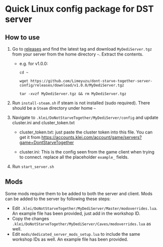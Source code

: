 # Quick Linux config package for DST server

## How to use

1. Go to [releases](https://github.com/Limeyuzu/dont-starve-together-server-config/releases) and find the latest tag and download `MyDediServer.tgz` from your server from the home directory `~`. Extract the contents.
    * e.g. for v1.0.0:
        ```
        cd ~

        wget https://github.com/Limeyuzu/dont-starve-together-server-config/releases/download/v1.0.0/MyDediServer.tgz

        tar -xvzf MyDediServer.tgz && rm MyDediServer.tgz
        ```

2. Run `install-steam.sh` if steam is not installed (sudo required). There should be a `Steam` directory under home `~`

3. Navigate to `.klei/DoNotStarveTogether/MyDediServer/config` and update cluster.ini and cluster_token.txt
    * cluster_token.txt: just paste the cluster token into this file. You can get it from https://accounts.klei.com/account/game/servers?game=DontStarveTogether

    * cluster.ini: This is the config seen from the game client when trying to connect. replace all the placeholder `example_` fields.

4. Run `start_server.sh`

## Mods

Some mods require them to be added to both the server and client. 
Mods can be added to the server by following these steps: 
* Edit `.klei/DoNotStarveTogether/MyDediServer/Master/modoverrides.lua`. An example file has been provided, just add in the workshop ID.
* Copy the changes `.klei/DoNotStarveTogether/MyDediServer/Caves/modoverrides.lua` as well.
* Edit `mods/dedicated_server_mods_setup.lua` to include the same workshop IDs as well. An example file has been provided. 
